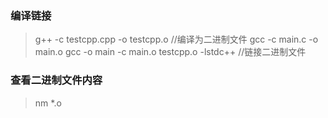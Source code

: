 ### 编译链接
 >g++ -c testcpp.cpp -o testcpp.o //编译为二进制文件
 >gcc -c main.c -o main.o
 >gcc -o main -c main.o testcpp.o -lstdc++ //链接二进制文件
### 查看二进制文件内容
 >nm *.o
